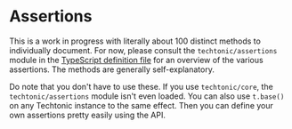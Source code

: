 # Assertions

This is a work in progress with literally about 100 distinct methods to
individually document. For now, please consult the `techtonic/assertions` module
in the [TypeScript definition file](../definitions.d.ts) for an overview of the
various assertions. The methods are generally self-explanatory.

Do note that you don't have to use these. If you use `techtonic/core`, the
`techtonic/assertions` module isn't even loaded. You can also use `t.base()` on
any Techtonic instance to the same effect. Then you can define your own
assertions pretty easily using the API.
